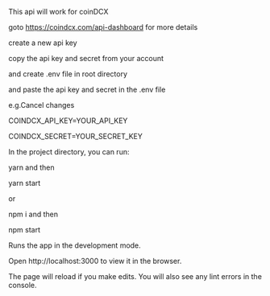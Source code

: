 This api will work for coinDCX

goto https://coindcx.com/api-dashboard for more details

create a new api key

copy the api key and secret from your account

and create .env file in root directory

and paste the api key and secret in the .env file

e.g.Cancel changes

COINDCX_API_KEY=YOUR_API_KEY

COINDCX_SECRET=YOUR_SECRET_KEY


In the project directory, you can run:

yarn and then

yarn start

or

npm i and then

npm start

Runs the app in the development mode.

Open http://localhost:3000 to view it in the browser.

The page will reload if you make edits.
You will also see any lint errors in the console.

